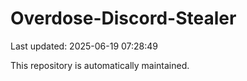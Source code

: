 # Overdose-Discord-Stealer

Last updated: 2025-06-19 07:28:49

This repository is automatically maintained.
